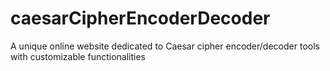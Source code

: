 # caesarCipherEncoderDecoder
 A unique online website dedicated to Caesar cipher encoder/decoder tools with customizable functionalities
